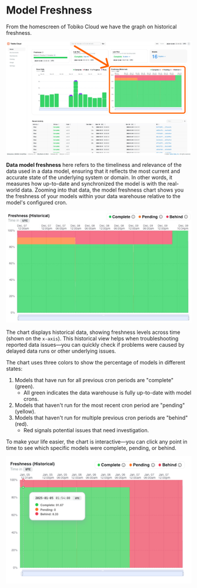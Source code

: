 # Model Freshness
From the homescreen of Tobiko Cloud we have the graph on historical freshness.

![tcloud model freshness](./model_freshness/find_model_freshness.png)

**Data model freshness** here refers to the timeliness and relevance of the data used in a data model, ensuring that it reflects the most current and accurate state of the underlying system or domain. In other words, it measures how up-to-date and synchronized the model is with the real-world data.
Zooming into that data, the model freshness chart shows you the freshness of your models within your data warehouse relative to the model's configured cron.

![tcloud model freshness](./model_freshness/tcloud_model_freshness.png)

The chart displays historical data, showing freshness levels across time (shown on the `x-axis`). This historical view helps when troubleshooting reported data issues—you can quickly check if problems were caused by delayed data runs or other underlying issues.

The chart uses three colors to show the percentage of models in different states:

1. Models that have run for all previous cron periods are "complete" (green).
    - All green indicates the data warehouse is fully up-to-date with model crons.
2. Models that haven't run for the most recent cron period are "pending" (yellow).
3. Models that haven't run for multiple previous cron periods are "behind" (red).
    - Red signals potential issues that need investigation.

To make your life easier, the chart is interactive—you can click any point in time to see which specific models were complete, pending, or behind.

![Tobiko Cloud model freshness chart tooltip](./model_freshness/tcloud_model-freshness_tooltip.png)